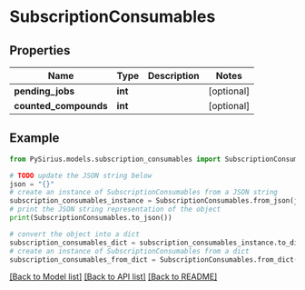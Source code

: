 # SubscriptionConsumables


## Properties

Name | Type | Description | Notes
------------ | ------------- | ------------- | -------------
**pending_jobs** | **int** |  | [optional] 
**counted_compounds** | **int** |  | [optional] 

## Example

```python
from PySirius.models.subscription_consumables import SubscriptionConsumables

# TODO update the JSON string below
json = "{}"
# create an instance of SubscriptionConsumables from a JSON string
subscription_consumables_instance = SubscriptionConsumables.from_json(json)
# print the JSON string representation of the object
print(SubscriptionConsumables.to_json())

# convert the object into a dict
subscription_consumables_dict = subscription_consumables_instance.to_dict()
# create an instance of SubscriptionConsumables from a dict
subscription_consumables_from_dict = SubscriptionConsumables.from_dict(subscription_consumables_dict)
```
[[Back to Model list]](../README.md#documentation-for-models) [[Back to API list]](../README.md#documentation-for-api-endpoints) [[Back to README]](../README.md)


